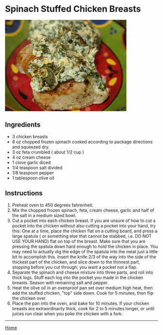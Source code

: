 # Spinach Stuffed Chicken Breasts

![](Images/SpinachStuffedChickenBreasts001.gif "Spinach Stuffed Chicken Breasts")

## Ingredients
- 3 chicken breasts
- 8 oz chopped frozen spinach cooked according to package directions and squeezed dry.
- 3 oz feta crumbled ( about 1/2 cup )
- 4 oz cream cheese
- 1 clove garlic diced
- 1/4 teaspoon salt divided
- 1/8 teaspoon pepper
- 1 tablespoon olive oil

## Instructions
1. Preheat oven to 450 degrees fahrenheit.
1. Mix the chopped frozen spinach, feta, cream cheese, garlic and half of the salt in a medium sized bowl.
1. Cut a pocket into each chicken breast. If you are unsure of how to cut a pocket into the chicken without also cutting a pocket into your hand, try this: One at a time, place the chicken flat on a cutting board, and press a large spatula ( or something else that cannot be stabbed, i.e. DO NOT USE YOUR HAND) flat on top of the breast. Make sure that you are pressing the spatula down hard enough to hold the chicken in place. You may need to actually dig the edge of the spatula into the meat just a little bit to accomplish this. Insert the knife 2/3 of the way into the side of the thickest part of the chicken, and slice down to the thinnest part, stopping before you cut through; you want a pocket not a flap.
1. Separate the spinach and cheese mixture into three parts, and roll into thick logs. Stuff each log into the pocket you made in the chicken breasts. Season with remaining salt and pepper.
1. Heat the olive oil in an ovenproof pan set over medium high heat, then add the stuffed chicken, "top" side down. Cook for 5 minutes, then flip the chicken over.
1. Place the pan into the oven, and bake for 10 minutes. If your chicken breasts are extraordinarily thick, cook for 2 to 5 minutes longer, or until juices run clear when you poke the chicken with a fork.

---
[Home](../)